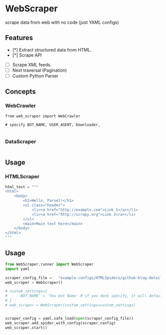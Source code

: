 # WebScraper 

scrape data from web with no code (just YAML configs)

## Features

- [*] Extract structured data from HTML.  
- [*] Scrape API  
- [ ] Scrape XML feeds.
- [ ] Next traversal (Pagination)
- [ ] Custom Python Parser

## Concepts

### WebCrawler

```
from web_scraper import WebCrawler

# specify BOT_NAME, USER_AGENT, Downloader, 


```
 
### DataScraper

```

```

## Usage

### HTMLScraper

```python
html_text = """
<html>
    <body>
        <h1>Hello, Parsel!</h1>
        <ul class="header">
            <li><a href="http://example.com">Link 1</a></li>
            <li><a href="http://scrapy.org">Link 2</a></li>
        </ul>
        <main>Main text here</main>
    </body>
</html>
"""

```



## Usage 

```python
from WebScraper.runner import WebScraper
import yaml

scraper_config_file =   "example-configs/HTMLSpiders/github-blog-detail.yml"
web_scraper = WebScraper()

# custom_settings={
#     'BOT_NAME' = 'You bot Name' # if you dont specify, it will defaults to Scrapy bot name   
# }
# web_scraper = WebScraper(custom_settings=custom_settings)


scraper_config = yaml.safe_load(open(scraper_config_file))
web_scraper.add_spider_with_config(scraper_config)
web_scraper.start()
```
 